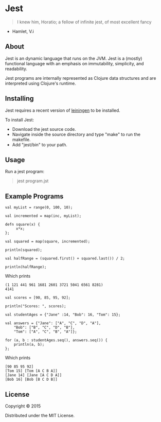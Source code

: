 # Jest

>I knew him, Horatio; a fellow of infinite jest, of most excellent fancy

- Hamlet, V.i

## About

Jest is an dynamic language that runs on the JVM.  Jest is a (mostly) functional language with an emphasis on immutability, simplicity, and readability.

Jest programs are internally represented as Clojure data structures and are interpreted using Clojure's runtime.

## Installing

Jest requires a recent version of <a href="http://leiningen.org/">leiningen</a> to be installed.

To install Jest:

* Download the jest source code.
* Navigate inside the source directory and type "make" to run the makefile.
* Add "jest/bin" to your path.

## Usage

Run a jest program:
>jest program.jst

## Example Programs

```
val myList = range(0, 100, 10);

val incremented = map(inc, myList);

defn square(x) {
     x*x;
};

val squared = map(square, incremented);

println(squared);

val halfRange = (squared.first() + squared.last()) / 2;

println(halfRange);
```

Which prints

    (1 121 441 961 1681 2601 3721 5041 6561 8281)
    4141


```
val scores = [90, 85, 95, 92];

println("Scores: ", scores);

val studentAges = {"Jane" :14, "Bob": 16, "Tom": 15};

val answers = {"Jane": ["A", "C", "D", "A"],
    "Bob": ["B", "C", "D", "B"],
    "Tom": ["A", "C", "B", "A"]};

for (a, b : studentAges.seq(), answers.seq()) {
    println(a, b);
};
```

Which prints

    [90 85 95 92]
    [Tom 15] [Tom [A C B A]]
    [Jane 14] [Jane [A C D A]]
    [Bob 16] [Bob [B C D B]]

## License

Copyright © 2015

Distributed under the MIT License.
